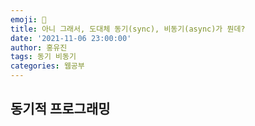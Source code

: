 ```yaml
---
emoji: 🧢
title: 아니 그래서, 도대체 동기(sync), 비동기(async)가 뭔데?
date: '2021-11-06 23:00:00'
author: 홍유진
tags: 동기 비동기
categories: 웹공부
---
```


<!-- 프로젝트 UX/UI 웹공부 3D Network Server 아키텍쳐 Error -->

## 동기적 프로그래밍

```toc

```
